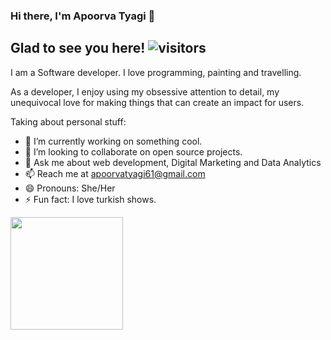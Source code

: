 ### Hi there, I'm Apoorva Tyagi 👋

## Glad to see you here! ![visitors](https://visitor-badge.glitch.me/badge?page_id=${apoorvatyagi61}.${apoorvatyagi61)

I am a Software developer. I love programming, painting and travelling.

As a developer, I enjoy using my obsessive attention to detail, my unequivocal love for making things that can create an impact for users.

<!--
**apoorvatyagi61/apoorvatyagi61** is a ✨ _special_ ✨ repository because its `README.md` (this file) appears on your GitHub profile.-->

Taking about personal stuff:

- 🔭 I’m currently working on something cool.
- 👯 I’m looking to collaborate on open source projects.
- 💬 Ask me about web development, Digital Marketing and Data Analytics
- 📫 Reach me at apoorvatyagi61@gmail.com
- 😄 Pronouns: She/Her
- ⚡ Fun fact: I love turkish shows.

<img height="180em" src="https://github-readme-stats.vercel.app/apiusername=apoorvatyagi61&show_icons=true&hide_border=true&&count_private=true&include_all_commits=true" />

